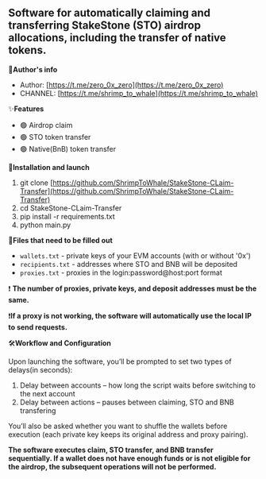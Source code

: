 ## ​Software for automatically claiming and transferring StakeStone (STO) airdrop allocations, including the transfer of native tokens.

🔔**Author's info**
- Author: [https://t.me/zero_0x_zero](https://t.me/zero_0x_zero)
- CHANNEL: [https://t.me/shrimp_to_whale](https://t.me/shrimp_to_whale)

✨**Features**
- 🟢 Airdrop claim
- 🟢 STO token transfer
- 🟢 Native(BnB) token transfer

🚀**Installation and launch**
1. git clone [https://github.com/ShrimpToWhale/StakeStone-CLaim-Transfer](https://github.com/ShrimpToWhale/StakeStone-CLaim-Transfer)
2. cd StakeStone-CLaim-Transfer
3. pip install -r requirements.txt
4. python main.py

📁**Files that need to be filled out**
- `wallets.txt` - private keys of your EVM accounts (with or without '0x')
- `recipients.txt` - addresses where STO and BNB will be deposited
- `proxies.txt` - proxies in the login:password@host:port format
  
❗ **The number of proxies, private keys, and deposit addresses must be the same.**

❗**If a proxy is not working, the software will automatically use the local IP to send requests.**

🛠️**Workflow and Configuration**

Upon launching the software, you’ll be prompted to set two types of delays(in seconds):
1. Delay between accounts – how long the script waits before switching to the next account
2. Delay between actions – pauses between claiming, STO and BNB transfering

You’ll also be asked whether you want to shuffle the wallets before execution (each private key keeps its original address and proxy pairing).

**The software executes claim, STO transfer, and BNB transfer sequentially.
If a wallet does not have enough funds or is not eligible for the airdrop, the subsequent operations will not be performed.**

